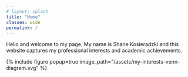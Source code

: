 ```yaml
---
# layout: splash
title: "Home"
classes: wide
permalink: /
---
```


Hello and welcome to my page.
My name is Shane Kosieradzki and this website captures my professional interests and academic achievements.


{% include figure 
    popup=true 
    image_path="/assets/my-interests-venn-diagram.svg" %}